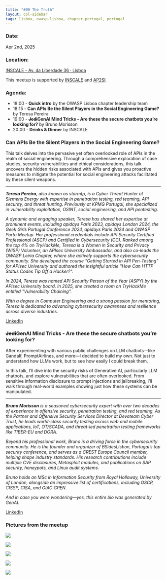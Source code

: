 ```yaml
---
title: "#09 The Truth"
layout: col-sidebar
tags: lisboa, owasp-lisboa, chapter-portugal, portugal
---
```


### Date:
Apr 2nd, 2025

### Location:
[INSCALE - Av. da Liberdade 36 · Lisboa](https://maps.app.goo.gl/DkSqfPSvRb7XKjrN9)

This meetup is supported by [INSCALE](https://www.inscale.net/) and [AP2SI](https://ap2si.org/).

### Agenda:
* 18:00 - **Quick intro** by the OWASP Lisboa chapter leadership team
* 18:15 - **Can APIs Be the Silent Players in the Social Engineering Game?** by Teresa Pereira
* 19:00 - **~~Jedi~~GenAI Mind Tricks - Are these the secure chatbots you’re looking for?** by Bruno Morisson
* 20:00 - **Drinks & Dinner** by INSCALE

### Can APIs Be the Silent Players in the Social Engineering Game?

This talk delves into the pervasive yet often overlooked role of APIs in the realm of social engineering. Through a comprehensive exploration of case studies, security vulnerabilities and ethical considerations, this talk uncovers the hidden risks associated with APIs and gives you proactive measures to mitigate the potential for social engineering attacks facilitated by these silent weapons.

---

***Teresa Pereira**, also known as starmtp, is a Cyber Threat Hunter at Siemens Energy with expertise in penetration testing, red teaming, API security, and threat hunting. Previously at KPMG Portugal, she specialized in vulnerability exploitation, OSINT, social engineering, and API pentesting.*

*A dynamic and engaging speaker, Teresa has shared her expertise at prominent events, including apidays Paris 2023, apidays London 2024, the Geek Girls Portugal Conference 2024, apidays Paris 2024 and OWASP Porto Meetup. Her professional credentials include API Security Certified Professional (ASCP) and Certified in Cybersecurity (CC).
Ranked among the top 4% on TryHackMe, Teresa is a Women in Security and Privacy (WISP) Volunteer, an APIsec University Ambassador, and also co-leads the OWASP Leiria Chapter, where she actively supports the cybersecurity community. She developed the course "Getting Started in API Pen-Testing" for APIsec University and authored the insightful article "How Can HTTP Status Codes Tip Off a Hacker?".*

*In 2024, Teresa was named API Security Person of the Year (ASPY) by the APIsec University board. In 2025, she created a room on TryHackMe entitled "Vulnerability Chaining".*

*With a degree in Computer Engineering and a strong passion for mentoring, Teresa is dedicated to advancing cybersecurity awareness and resilience across diverse industries.*

[LinkedIn](https://pt.linkedin.com/in/maria-teresa-pereira)


### ~~Jedi~~GenAI Mind Tricks - Are these the secure chatbots you’re looking for?

After experimenting with various public challenges on LLM chatbots—like Gandalf, PromptAirlines, and more—I decided to build my own. Not just to understand how LLMs work, but to see how easily I could break them.

In this talk, I’ll dive into the security risks of Generative AI, particularly LLM chatbots, and explore vulnerabilities that are often overlooked. From sensitive information disclosure to prompt injections and jailbreaking, I’ll walk through real-world examples showing just how these systems can be manipulated.

---

***Bruno Morisson** is a seasoned cybersecurity expert with over two decades of experience in offensive security, penetration testing, and red teaming. As the Partner and Offensive Security Services Director at Devoteam Cyber Trust, he leads world-class security testing across web and mobile applications, IoT, OT/SCADA, and threat-led penetration testing frameworks like TIBER-EU and DORA.*

*Beyond his professional work, Bruno is a driving force in the cybersecurity community. He is the founder and organizer of BSidesLisbon, Portugal’s top security conference, and serves as a CREST Europe Council member, helping shape industry standards. His research contributions include multiple CVE disclosures, Metasploit modules, and publications on SAP security, honeypots, and Linux audit systems.*

*Bruno holds an MSc in Information Security from Royal Holloway, University of London, alongside an impressive list of certifications, including OSCP, CISSP, CISA, and GIAC GPEN.*

*And in case you were wondering—yes, this entire bio was generated by GenAI.*

[LinkedIn](https://www.linkedin.com/in/nick-vinson-a147971bb/)

### Pictures from the meetup

![](2025-04-02/000.jpeg)

![](2025-04-02/001.jpeg)

![](2025-04-02/002.jpeg)

![](2025-04-02/003.jpeg)

![](2025-04-02/004.jpeg)